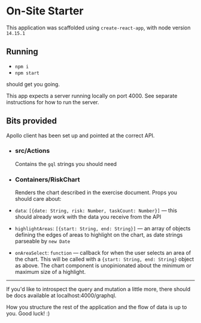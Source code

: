 # On-Site Starter

This application was scaffolded using `create-react-app`, with node version `14.15.1`

## Running

- `npm i`
- `npm start`

should get you going.

This app expects a server running locally on port 4000. See separate instructions for how to run the server.

## Bits provided

Apollo client has been set up and pointed at the correct API.

- ### src/Actions

  Contains the `gql` strings you should need

- ### Containers/RiskChart
  Renders the chart described in the exercise document.
  Props you should care about:
- `data`: `[{date: String, risk: Number, taskCount: Number}]` — this should already work with the data you receive from the API
- `highlightAreas`: `[{start: String, end: String}]` — an array of objects defining the edges of areas to highlight on the chart, as date strings parseable by `new Date`
- `onAreaSelect`: `function` — callback for when the user selects an area of the chart. This will be called with a `{start: String, end: String}` object as above. The chart component is unopinionated about the minimum or maximum size of a highlight.

---

If you'd like to introspect the query and mutation a little more, there should be docs available at localhost:4000/graphql.

How you structure the rest of the application and the flow of data is up to you. Good luck! :)
